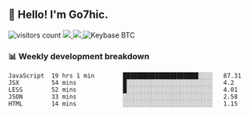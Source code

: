 ## 👋 Hello! I'm Go7hic.

 ![visitors count](https://visitors-by-url-pls-dont-use-this-in-your-repo.vercel.app/Go7hic-github-readme)
 <a href="https://twitter.com/Go7hic">
    <img src="https://img.shields.io/badge/-@Go7hic-1ca0f1?style=flat-square&labelColor=1ca0f1&logo=twitter&logoColor=white&link=https://twitter.com/Go7hic">
   <a/>
   <a href="mailto:gtfx0209@gmail.com">
    <img src="https://img.shields.io/badge/-gtfx0209@gmail.com-c14438?style=flat-square&logo=Gmail&logoColor=white&link=mailto:gtfx0209@gmail.com">
   <a/>
    ![Keybase BTC](https://img.shields.io/keybase/btc/Go7hic)
 <!--
🔭 I’m currently working
🌱 I’m currently learning
💬 Ask me about 
📫 How to reach me: 
⚡ Fun fact: 
-->
 <!--
![My Github Stats](https://github-readme-stats.vercel.app/api?username=Go7hic&show_icons=true&count_private=true)

-->

### 📊 Weekly development breakdown
<!--START_SECTION:waka-->
```text
JavaScript  19 hrs 1 min        █████████████████████░░░░   87.31 
JSX         54 mins             █░░░░░░░░░░░░░░░░░░░░░░░░   4.2 
LESS        52 mins             █░░░░░░░░░░░░░░░░░░░░░░░░   4.01 
JSON        33 mins             ░░░░░░░░░░░░░░░░░░░░░░░░░   2.58 
HTML        14 mins             ░░░░░░░░░░░░░░░░░░░░░░░░░   1.15
```
<!--END_SECTION:waka-->

